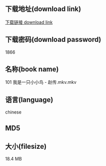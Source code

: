 ## 下载地址(download link)
[下载链接 download link](https://tutu365.netlify.app/?s=101+%E6%88%91%E6%98%AF%E4%B8%80%E5%8F%AA%E5%B0%8F%E5%B0%8F%E9%B8%9F+-+%E8%B5%B5%E4%BC%A0.mkv)

## 下载密码(download password)
1866

## 名称(book name)
101 我是一只小小鸟 - 赵传.mkv.mkv

## 语言(language)
chinese

## MD5


## 大小(filesize)
18.4 MB
